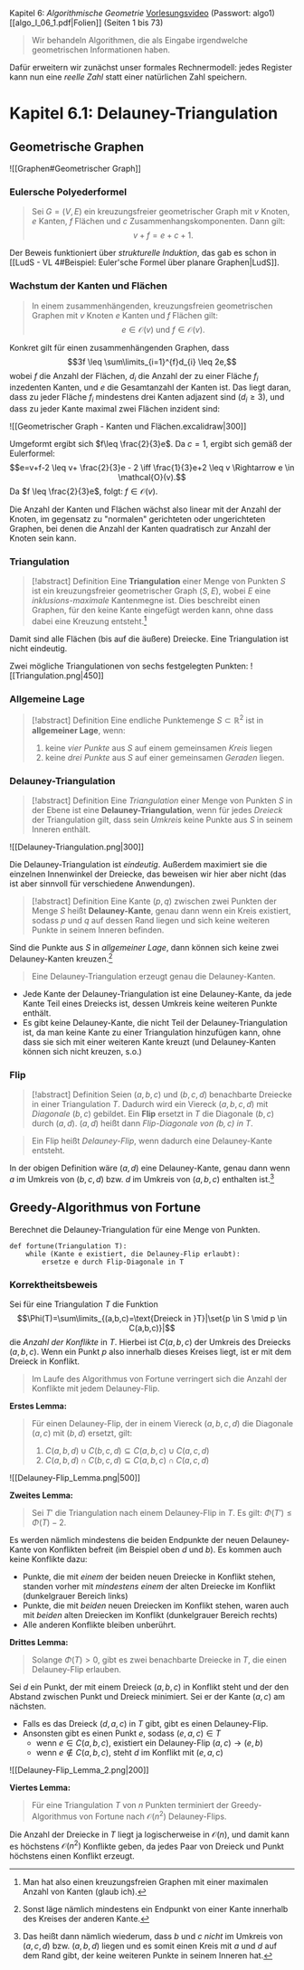 Kapitel 6: *Algorithmische Geometrie*
[Vorlesungsvideo](https://uni-bonn.sciebo.de/s/2FFBRQ8vW3J88f3) (Passwort: algo1)
[[algo_I_06_1.pdf|Folien]] (Seiten 1 bis 73)

> Wir behandeln Algorithmen, die als Eingabe irgendwelche geometrischen Informationen haben.

Dafür erweitern wir zunächst unser formales Rechnermodell:
jedes Register kann nun eine *reelle Zahl* statt einer natürlichen Zahl speichern.

# Kapitel 6.1: Delauney-Triangulation

## Geometrische Graphen
![[Graphen#Geometrischer Graph]]

### Eulersche Polyederformel

> Sei $G=(V,E)$ ein kreuzungsfreier geometrischer Graph mit $v$ Knoten, $e$ Kanten, $f$ Flächen und $c$ Zusammenhangskomponenten. Dann gilt: $$v+f = e+c+1.$$

Der Beweis funktioniert über *strukturelle Induktion*, das gab es schon in [[LudS - VL 4#Beispiel: Euler'sche Formel über planare Graphen|LudS]].

### Wachstum der Kanten und Flächen
> In einem zusammenhängenden, kreuzungsfreien geometrischen Graphen mit $v$ Knoten $e$ Kanten und $f$ Flächen gilt:$$e \in \mathcal{O}(v) \text{ und } f \in \mathcal{O}(v).$$

Konkret gilt für einen zusammenhängenden Graphen, dass $$3f \leq \sum\limits_{i=1}^{f}d_{i} \leq 2e,$$
wobei $f$ die Anzahl der Flächen, $d_i$ die Anzahl der zu einer Fläche $f_{i}$ inzedenten Kanten, und $e$ die Gesamtanzahl der Kanten ist.
Das liegt daran, dass zu jeder Fläche $f_i$ mindestens drei Kanten adjazent sind ($d_{i}\geq 3$), und dass zu jeder Kante maximal zwei Flächen inzident sind:

![[Geometrischer Graph - Kanten und Flächen.excalidraw|300]]

Umgeformt ergibt sich $f\leq \frac{2}{3}e$. Da $c=1$, ergibt sich gemäß der Eulerformel:$$e=v+f-2 \leq v+ \frac{2}{3}e - 2 \iff \frac{1}{3}e+2 \leq v \Rightarrow e \in \mathcal{O}(v).$$
Da $f \leq \frac{2}{3}e$, folgt: $f \in \mathcal{O}(v)$.

Die Anzahl der Kanten und Flächen wächst also linear mit der Anzahl der Knoten, im gegensatz zu "normalen" gerichteten oder ungerichteten Graphen, bei denen die Anzahl der Kanten quadratisch zur Anzahl der Knoten sein kann.

### Triangulation
> [!abstract] Definition
> Eine **Triangulation** einer Menge von Punkten $S$ ist ein kreuzungsfreier geometrischer Graph $(S,E)$, wobei $E$ eine *inklusions-maximale* Kantenmegne ist. 
> Dies beschreibt einen Graphen, für den keine Kante eingefügt werden kann, ohne dass dabei eine Kreuzung entsteht.[^1]

Damit sind alle Flächen (bis auf die äußere) Dreiecke.
Eine Triangulation ist nicht eindeutig.

Zwei mögliche Triangulationen von sechs festgelegten Punkten:
![[Triangulation.png|450]]

[^1]: Man hat also einen kreuzungsfreien Graphen mit einer maximalen Anzahl von Kanten (glaub ich).

### Allgemeine Lage
> [!abstract] Definition
> Eine endliche Punktemenge $S \subset \mathbb{R}^2$ ist in **allgemeiner Lage**, wenn:
> 1. keine *vier Punkte* aus $S$ auf einem gemeinsamen *Kreis* liegen
> 2. keine *drei Punkte* aus $S$ auf einer gemeinsamen *Geraden* liegen.

### Delauney-Triangulation
> [!abstract] Definition
> Eine *Triangulation* einer Menge von Punkten $S$ in der Ebene ist eine **Delauney-Triangulation**, wenn für jedes *Dreieck* der Triangulation gilt, dass sein *Umkreis* keine Punkte aus $S$ in seinem Inneren enthält.

![[Delauney-Triangulation.png|300]]

Die Delauney-Triangulation ist *eindeutig*.
Außerdem maximiert sie die einzelnen Innenwinkel der Dreiecke, das beweisen wir hier aber nicht (das ist aber sinnvoll für verschiedene Anwendungen).

> [!abstract] Definition
> Eine Kante $(p,q)$ zwischen zwei Punkten der Menge $S$ heißt **Delauney-Kante**, genau dann wenn ein Kreis existiert, sodass $p$ und $q$ auf dessen Rand liegen und sich keine weiteren Punkte in seinem Inneren befinden.

Sind die Punkte aus $S$ in *allgemeiner Lage*, dann können sich keine zwei Delauney-Kanten kreuzen.[^2]

> Eine Delauney-Triangulation erzeugt genau die Delauney-Kanten.

- Jede Kante der Delauney-Triangulation ist eine Delauney-Kante, da jede Kante Teil eines Dreiecks ist, dessen Umkreis keine weiteren Punkte enthält.
- Es gibt keine Delauney-Kante, die nicht Teil der Delauney-Triangulation ist, da man keine Kante zu einer Triangulation hinzufügen kann, ohne dass sie sich mit einer weiteren Kante kreuzt (und Delauney-Kanten können sich nicht kreuzen, s.o.)

[^2]: Sonst läge nämlich mindestens ein Endpunkt von einer Kante innerhalb des Kreises der anderen Kante.

### Flip
> [!abstract] Definition
> Seien $(a,b,c)$ und $(b,c,d)$ benachbarte Dreiecke in einer Triangulation $T$.
> Dadurch wird ein Viereck $(a,b,c,d)$ mit *Diagonale* $(b,c)$ gebildet.
> Ein **Flip** ersetzt in $T$ die Diagonale $(b,c)$ durch $(a,d)$. 
> $(a,d)$ heißt dann *Flip-Diagonale von $(b,c)$ in $T$*.

> Ein Flip heißt *Delauney-Flip*, wenn dadurch eine Delauney-Kante entsteht.

In der obigen Definition wäre $(a,d)$ eine Delauney-Kante, genau dann wenn $a$ im Umkreis von $(b,c,d)$ bzw. $d$ im Umkreis von $(a,b,c)$ enthalten ist.[^3]

[^3]: Das heißt dann nämlich wiederum, dass $b$ und $c$ *nicht* im Umkreis von $(a,c,d)$ bzw. $(a,b,d)$ liegen und es somit einen Kreis mit $a$ und $d$ auf dem Rand gibt, der keine weiteren Punkte in seinem Inneren hat.

## Greedy-Algorithmus von Fortune
Berechnet die Delauney-Triangulation für eine Menge von Punkten.

	def fortune(Triangulation T):
		while (Kante e existiert, die Delauney-Flip erlaubt):
			ersetze e durch Flip-Diagonale in T

### Korrektheitsbeweis
Sei für eine Triangulation $T$ die Funktion $$\Phi(T)=\sum\limits_{(a,b,c)=\text{Dreieck in }T}|\set{p \in S \mid p \in C(a,b,c)}|$$ die *Anzahl der Konflikte* in $T$. 
Hierbei ist $C(a,b,c)$ der Umkreis des Dreiecks $(a,b,c)$. Wenn ein Punkt $p$ also innerhalb dieses Kreises liegt, ist er mit dem Dreieck in Konflikt.

> Im Laufe des Algorithmus von Fortune verringert sich die Anzahl der Konflikte mit jedem Delauney-Flip.

**Erstes Lemma:**
> Für einen Delauney-Flip, der in einem Viereck $(a,b,c,d)$ die Diagonale $(a,c)$ mit $(b,d)$ ersetzt, gilt:
> 1. $C(a,b,d) \cup C(b,c,d) \subseteq C(a,b,c) \cup C(a,c,d)$
> 2. $C(a,b,d) \cap C(b,c,d) \subseteq C(a,b,c) \cap C(a,c,d)$

![[Delauney-Flip_Lemma.png|500]]

**Zweites Lemma:**
> Sei $T'$ die Triangulation nach einem Delauney-Flip in $T$. Es gilt: $\Phi(T') \leq \Phi(T) - 2$.

Es werden nämlich mindestens die beiden Endpunkte der neuen Delauney-Kante von Konflikten befreit (im Beispiel oben $d$ und $b$).
Es kommen auch keine Konflikte dazu:
- Punkte, die mit *einem* der beiden neuen Dreiecke in Konflikt stehen, standen vorher mit *mindestens einem* der alten Dreiecke im Konflikt (dunkelgrauer Bereich links)
- Punkte, die mit *beiden* neuen Dreiecken im Konflikt stehen, waren auch mit *beiden* alten Dreiecken im Konflikt (dunkelgrauer Bereich rechts)
- Alle anderen Konflikte bleiben unberührt.

**Drittes Lemma:**
> Solange $\Phi(T)>0$, gibt es zwei benachbarte Dreiecke in $T$, die einen Delauney-Flip erlauben.

Sei $d$ ein Punkt, der mit einem Dreieck $(a,b,c)$ in Konflikt steht und der den Abstand zwischen Punkt und Dreieck minimiert. Sei er der Kante $(a,c)$ am nächsten.

- Falls es das Dreieck $(d,a,c)$ in $T$ gibt, gibt es einen Delauney-Flip.
- Ansonsten gibt es einen Punkt $e$, sodass $(e,a,c) \in T$
	- wenn $e \in C(a,b,c)$, existiert ein Delauney-Flip $(a,c) \rightarrow (e,b)$
	- wenn $e \not\in C(a,b,c)$, steht $d$ im Konflikt mit $(e,a,c)$

![[Delauney-Flip_Lemma_2.png|200]]

**Viertes Lemma:**
> Für eine Triangulation $T$ von $n$ Punkten terminiert der Greedy-Algorithmus von Fortune nach $\mathcal{O}(n^2)$ Delauney-Flips.

Die Anzahl der Dreiecke in $T$ liegt ja logischerweise in $\mathcal{O}(n)$, und damit kann es höchstens $\mathcal{O}(n^{2})$ Konflikte geben, da jedes Paar von Dreieck und Punkt höchstens einen Konflikt erzeugt.
